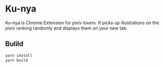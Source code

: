 # Ku-nya
Ku-nya is Chrome Extension for pixiv lovers. It picks up illustrations on the pixiv ranking randomly and displays them on your new tab.


## Bulild

```bash
yarn install
yarn build
```
